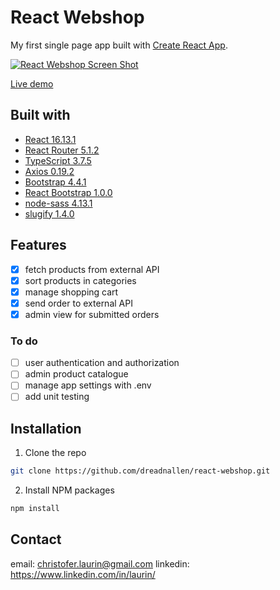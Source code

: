 # React Webshop

My first single page app built with [Create React App](https://github.com/facebook/create-react-app).

[![React Webshop Screen Shot][screenshot]](https://dreadnallen.github.io/react-webshop)

[Live demo](https://dreadnallen.github.io/react-webshop)

## Built with

- [React 16.13.1](https://github.com/facebook/react)
- [React Router 5.1.2](https://github.com/ReactTraining/react-router)
- [TypeScript 3.7.5](https://github.com/microsoft/TypeScript)
- [Axios 0.19.2](https://github.com/axios/axios)
- [Bootstrap 4.4.1](https://github.com/twbs/bootstrap)
- [React Bootstrap 1.0.0](https://github.com/react-bootstrap/react-bootstrap)
- [node-sass 4.13.1](https://github.com/sass/node-sass)
- [slugify 1.4.0](https://github.com/simov/slugify)

## Features

- [x] fetch products from external API
- [x] sort products in categories
- [x] manage shopping cart
- [x] send order to external API
- [x] admin view for submitted orders

### To do

- [ ] user authentication and authorization
- [ ] admin product catalogue
- [ ] manage app settings with .env
- [ ] add unit testing

## Installation

1. Clone the repo

```sh
git clone https://github.com/dreadnallen/react-webshop.git
```

2. Install NPM packages

```sh
npm install
```

## Contact

email: <christofer.laurin@gmail.com>
linkedin: <https://www.linkedin.com/in/laurin/>

[screenshot]: https://i.imgur.com/JhR1y2Y.png
